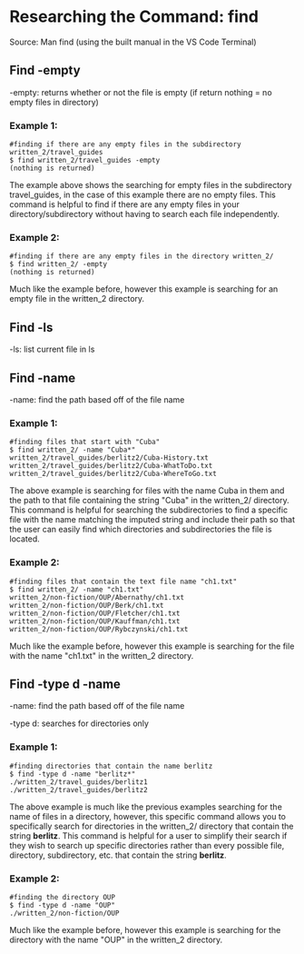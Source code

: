 # Researching the Command: find
Source: Man find (using the built manual in the VS Code Terminal)

## Find -empty
-empty: returns whether or not the file is empty (if return nothing = no empty files in directory)

### Example 1:
```
#finding if there are any empty files in the subdirectory written_2/travel_guides
$ find written_2/travel_guides -empty
(nothing is returned)
```

The example above shows the searching for empty files in the subdirectory travel_guides, in the case of this example there are no empty files. This command is helpful to find if there are any empty files in your directory/subdirectory without having to search each file independently.

### Example 2:
```
#finding if there are any empty files in the directory written_2/
$ find written_2/ -empty
(nothing is returned)
```

Much like the example before, however this example is searching for an empty file in the written_2 directory.

## Find -ls
-ls: list current file in ls


## Find -name
-name: find the path based off of the file name

### Example 1:
```
#finding files that start with "Cuba"
$ find written_2/ -name "Cuba*"
written_2/travel_guides/berlitz2/Cuba-History.txt
written_2/travel_guides/berlitz2/Cuba-WhatToDo.txt
written_2/travel_guides/berlitz2/Cuba-WhereToGo.txt
```

The above example is searching for files with the name Cuba in them and the path to that file containing the string "Cuba" in the written_2/ directory. This command is helpful for searching the subdirectories to find a specific file with the name matching the imputed string and include their path so that the user can easily find which directories and subdirectories the file is located.

### Example 2:
```
#finding files that contain the text file name "ch1.txt"
$ find written_2/ -name "ch1.txt"
written_2/non-fiction/OUP/Abernathy/ch1.txt
written_2/non-fiction/OUP/Berk/ch1.txt
written_2/non-fiction/OUP/Fletcher/ch1.txt
written_2/non-fiction/OUP/Kauffman/ch1.txt
written_2/non-fiction/OUP/Rybczynski/ch1.txt
```

Much like the example before, however this example is searching for the file with the name "ch1.txt" in the written_2 directory.

## Find -type d -name
-name: find the path based off of the file name


-type d: searches for directories only

### Example 1:
```
#finding directories that contain the name berlitz
$ find -type d -name "berlitz*"
./written_2/travel_guides/berlitz1
./written_2/travel_guides/berlitz2
```

The above example is much like the previous examples searching for the name of files in a directory, however, this specific command allows you to specifically search for directories in the written_2/ directory that contain the string **berlitz**. This command is helpful for a user to simplify their search if they wish to search up specific directories rather than every possible file, directory, subdirectory, etc. that contain the string **berlitz**.

### Example 2:
```
#finding the directory OUP
$ find -type d -name "OUP"
./written_2/non-fiction/OUP
```

Much like the example before, however this example is searching for the directory with the name "OUP" in the written_2 directory.
